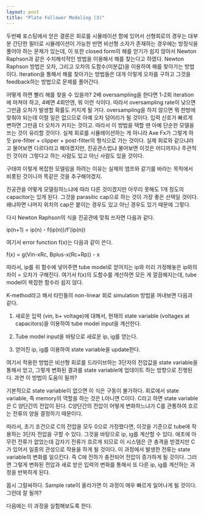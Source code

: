 ```yaml
---
layout: post
title: "Plate Follower Modeling (3)"
---
```



두번째 포스팅에서 얻은 결론은 회로를 시뮬레이션 함에 있어서 선형회로의 경우는 대부분 간단한 필터로 시뮬레이션이 가능한 반면 비선형 소자가 존재하는 경우에는 방정식을 풀어야 하는 문제가 있는데, 이 또한 closed form의 해를 얻기가 쉽지 않아서 Newton Raphson과 같은 수치해석적인 방법을 이용해서 해를 찾는다고 하였다. Newton Raphson 방법은 오차, 그리고 오차의 도함수(미분값)을 이용하여 해를 찾아가는 방법이다. Iteration을 통해서 해를 찾아가는 방법들은 대개 이렇게 오차를 구하고 그것을 feedback하는 방법으로 문제를 풀어간다. 




어떻게 하면 빨리 해를 찾을 수 있을까? 2배 oversampling을 한다면 1-2회 iteration에 마쳐야 하고, 4배면 4회안엔, 뭐 이런 식이다. 따라서 oversampling rate이 낮으면 그만큼 오차가 발생할 확률도 커지게 될 거다. oversampling을 하지 않으면 뭐 한방에 맞춰야 되는데 이럴 일은 없으므로 아예 오차 덩어리가 될 것이다. 입력 신호가 빠르게 변하면 그만큼 더 오차가 커지는 것이고. 따라서 이 방법을 택할 땐 아예 단순한 모델을 쓰는 것이 유리할 것이다. 실제 회로를 시뮬레이션하는 게 아니라 Axe Fx가 그렇게 하듯 pre-filter + clipper + post-filter의 형식으로 가는 것이다. 실제 회로와 같으냐라고 물어보면 다르다라고 해야겠지만, 진공관스럽냐 물어보면 이것은 어디까지나 주관적인 것이라 그렇다고 하는 사람도 있고 아닌 사람도 있을 것이다.




구태여 이렇게 복잡한 모델링을 하려는 이유는 실제의 앰프와 같기를 바라는 목적에서 비롯된 것이니까 똑같은 것을 추구해야겠지.




진공관을 어떻게 모델링하느냐에 따라 다른 것이겠지만 아무리 못해도 1개 정도의 capacitor는 있게 된다. 그것을 parasitic cap으로 하는 것이 가장 좋은 선택일 것이다. 왜냐하면 나머지 위치의 cap은 붙이는 경우도 있고 아닌 경우도 있기 때문에 그렇다.




다시 Newton Raphson의 식을 진공관에 맞춰 쓰자면 다음과 같다.




ip(n+1) = ip(n) - f(ip(n))/f’(ip(n))




여기서 error function f(x)는 다음과 같이 쓴다.




f(x) = g(Vin-xRc, Bplus-x(Rc+Rp)) - x




따라서, ip를 위 함수에 넣어주면 tube model로 얻어지는 ip와 미리 가정해놓은 ip와의 차이 = 오차가 구해진다. 여기서 f(x)의 도함수를 계산하면 모든 게 깔끔해지는데, tube model이 복잡한 함수라 쉽지 않다.




K-method라고 해서 타인들의 non-linear 회로 simulation 방법을 꺼내보면 다음과 같다.




1) 새로운 입력 (vin, b+ voltage)에 대해서, 현재의 state variable (voltages at capacitors)을 이용하여 tube model input을 계산한다.

2) Tube model input을 바탕으로 새로운 ip, ig를 얻는다.

3) 얻어진 ip, ig를 이용하여 state variable을 update한다.




여기서 적용한 방법은 비선형 회로를 드라이브하는 3단자의 전압값을 state variable을 통해서 얻고, 그렇게 변화된 결과를 state variable에 업데이트 하는 방향으로 진행된다. 과연 이 방법이 도움이 될까?




기본적으로 state variable이 없으면 이 식은 구동이 불가하다. 회로에서 state variable, 즉 memory의 역할을 하는 것은 L아니면 C이다. C라고 하면 state variable은 C 양단간의 전압이 된다. C양단간의 전압이 어떻게 변화하느냐가 C를 관통하여 흐르는 전류의 양을 결정하기 때문이다. 




따라서, 초기 조건으로 C의 전압을 모두 0으로 가정했다면, 이것을 기준으로 tube에 작용하는 3단자 전압을 구할 수 있다. 그것을 바탕으로 ip, ig를 계산할 수 있다. 애초에 아무런 전류가 없었는데 갑자기 전류가 흐르게 되므로 이 시스템은 큰 충격을 받겠지만 C가 있어서 일종의 관성으로 작용을 하게 될 것이다. 이 과정에서 발생한 전류는 state variable의 변화를 일으킨다. 즉 C에 전하가 충전되어 전압이 증가하게 될 것이다. 그러면 그렇게 변화된 전압과 새로 받은 입력의 변화를 통해서 또 다른 ip, ig를 계산하는 과정을 반복하게 된다.




몹시 그럴싸하다. Sample rate이 올라가면 이 과정이 매우 빠르게 일어나게 될 것이다. 그런데 잘 될까?




다음에는 이 과정을 실험해보도록 한다.






